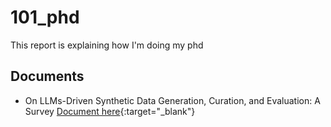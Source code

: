 # 101_phd
This report is explaining how I'm doing my phd

## Documents
* On LLMs-Driven Synthetic Data Generation, Curation, and Evaluation: A Survey [Document here](https://arxiv.org/pdf/2406.15126){:target="_blank"}